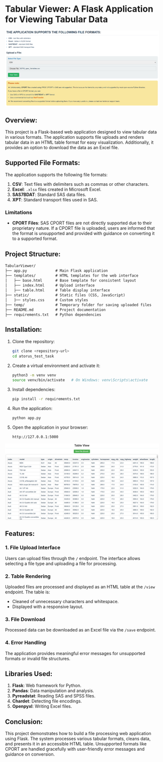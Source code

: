 # Tabular Viewer: A Flask Application for Viewing Tabular Data

![my_projects](images/1.png)

## Overview:
This project is a Flask-based web application designed to view tabular data in various formats. The application supports file uploads and renders tabular data in an HTML table format for easy visualization. Additionally, it provides an option to download the data as an Excel file.

## Supported File Formats:
The application supports the following file formats:

1. **CSV**: Text files with delimiters such as commas or other characters.
2. **Excel**: `.xlsx` files created in Microsoft Excel.
3. **SAS7BDAT**: Standard SAS data files.
4. **XPT**: Standard transport files used in SAS.

### Limitations
- **CPORT Files**: SAS CPORT files are not directly supported due to their proprietary nature. If a CPORT file is uploaded, users are informed that the format is unsupported and provided with guidance on converting it to a supported format.

## Project Structure:
```
TabularViewer/
├── app.py             # Main Flask application
├── templates/         # HTML templates for the web interface
│   ├── base.html      # Base template for consistent layout
│   ├── index.html     # Upload interface
│   ├── table.html     # Table display interface
├── static/            # Static files (CSS, JavaScript)
│   ├── styles.css     # Custom styles
├── temp/              # Temporary folder for saving uploaded files
├── README.md          # Project documentation
├── requirements.txt   # Python dependencies
```

## Installation:
1. Clone the repository:
   ```bash
   git clone <repository-url>
   cd atorus_test_task
   ```

2. Create a virtual environment and activate it:
   ```bash
   python3 -m venv venv
   source venv/bin/activate   # On Windows: venv\Scripts\activate
   ```

3. Install dependencies:
   ```bash
   pip install -r requirements.txt
   ```

4. Run the application:
   ```bash
   python app.py
   ```

5. Open the application in your browser:
   ```
   http://127.0.0.1:5000
   ```
   
![my_projects](images/2.png)

## Features:
### 1. File Upload Interface
Users can upload files through the `/` endpoint. The interface allows selecting a file type and uploading a file for processing.

### 2. Table Rendering
Uploaded files are processed and displayed as an HTML table at the `/view` endpoint. The table is:
- Cleaned of unnecessary characters and whitespace.
- Displayed with a responsive layout.

### 3. File Download
Processed data can be downloaded as an Excel file via the `/save` endpoint.

### 4. Error Handling
The application provides meaningful error messages for unsupported formats or invalid file structures.


## Libraries Used:
1. **Flask**: Web framework for Python.
2. **Pandas**: Data manipulation and analysis.
3. **Pyreadstat**: Reading SAS and SPSS files.
4. **Chardet**: Detecting file encodings.
5. **Openpyxl**: Writing Excel files.

## Conclusion:
This project demonstrates how to build a file processing web application using Flask. The system processes various tabular formats, cleans data, and presents it in an accessible HTML table. Unsupported formats like CPORT are handled gracefully with user-friendly error messages and guidance on conversion.

